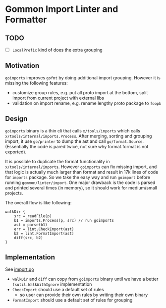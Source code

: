 # Gommon Import Linter and Formatter

## TODO

- [ ] `LocalPrefix` kind of does the extra grouping

## Motivation

`goimports` improves `gofmt` by doing additional import grouping. However it is missing the following features:

- customize group rules, e.g. put all proto import at the bottom, split import from current project with external libs
- validation on import rename, e.g. rename lengthy proto package to `foopb`

## Design

`goimports` binary is a thin cli that calls `x/tools/imports` which calls `x/tools/internal/imports.Process`.
After merging, sorting and grouping import, it use `go/printer` to dump the ast and call `go/format.Source`.
(Essentially the code is pared twice, not sure why format.format is not exported).

It is possible to duplicate the format functionality in `x/tools/internal/imports`. However `goimports` can fix missing import,
and that logic is actually much larger than format and result in 17k lines of code for `imports` package.
So we take the easy way and run `goimport` before running `gommon/linter/import`.
One major drawback is the code is parsed and printed several times (in memory), so it should work for medium/small projects.

The overall flow is like following:

```
walkDir {
    src = readFile(p)
    b1 = imports.Process(p, src) // run goimports
    ast = parse(b1)
    err = lint.CheckImport(ast)
    b2 = lint.FormatImport(ast)
    diff(src, b2)
}
```

## Implementation

See [import.go](../import.go)

- `walkDir` and `diff` can copy from `goimports` binary until we have a better `fsutil.WalkWithIgnore` implementation
- `CheckImport` should use a default set of rules
  - so user can provide their own rules by writing their own binary
- `FormatImport` should use a default set of rules for grouping